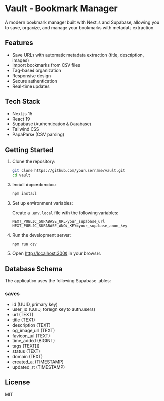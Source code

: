 # Vault - Bookmark Manager

A modern bookmark manager built with Next.js and Supabase, allowing you to save, organize, and manage your bookmarks with metadata extraction.

## Features

- Save URLs with automatic metadata extraction (title, description, images)
- Import bookmarks from CSV files
- Tag-based organization
- Responsive design
- Secure authentication
- Real-time updates

## Tech Stack

- Next.js 15
- React 19
- Supabase (Authentication & Database)
- Tailwind CSS
- PapaParse (CSV parsing)

## Getting Started

1. Clone the repository:

   ```bash
   git clone https://github.com/yourusername/vault.git
   cd vault
   ```

2. Install dependencies:

   ```bash
   npm install
   ```

3. Set up environment variables:

   Create a `.env.local` file with the following variables:

   ```
   NEXT_PUBLIC_SUPABASE_URL=your_supabase_url
   NEXT_PUBLIC_SUPABASE_ANON_KEY=your_supabase_anon_key
   ```

4. Run the development server:

   ```bash
   npm run dev
   ```

5. Open [http://localhost:3000](http://localhost:3000) in your browser.

## Database Schema

The application uses the following Supabase tables:

### saves

- id (UUID, primary key)
- user_id (UUID, foreign key to auth.users)
- url (TEXT)
- title (TEXT)
- description (TEXT)
- og_image_url (TEXT)
- favicon_url (TEXT)
- time_added (BIGINT)
- tags (TEXT[])
- status (TEXT)
- domain (TEXT)
- created_at (TIMESTAMP)
- updated_at (TIMESTAMP)

## License

MIT
